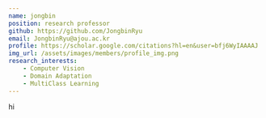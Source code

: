```yaml
---
name: jongbin
position: research professor
github: https://github.com/JongbinRyu
email: JongbinRyu@ajou.ac.kr
profile: https://scholar.google.com/citations?hl=en&user=bfj6WyIAAAAJ
img_url: /assets/images/members/profile_img.png
research_interests:
    - Computer Vision
    - Domain Adaptation
    - MultiClass Learning
---
```

hi